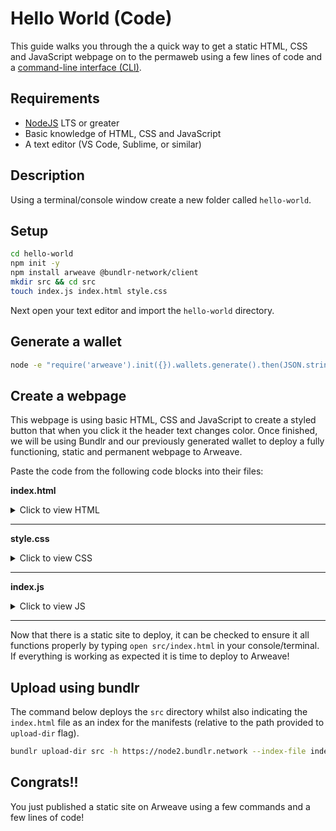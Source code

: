 # Hello World (Code)

This guide walks you through the a quick way to get a static HTML, CSS and JavaScript webpage on to the permaweb using a few lines of code and a [command-line interface (CLI)](./hw-cli.md).

## Requirements

* [NodeJS](https://nodejs.org) LTS or greater
* Basic knowledge of HTML, CSS and JavaScript
* A text editor (VS Code, Sublime, or similar)

## Description

Using a terminal/console window create a new folder called `hello-world`. 

## Setup

```sh
cd hello-world
npm init -y
npm install arweave @bundlr-network/client
mkdir src && cd src
touch index.js index.html style.css
```

Next open your text editor and import the `hello-world` directory.


## Generate a wallet

```sh
node -e "require('arweave').init({}).wallets.generate().then(JSON.stringify).then(console.log.bind(console))" > wallet.json
```

## Create a webpage
This webpage is using basic HTML, CSS and JavaScript to create a styled button that when you click it the header text changes color. Once finished, we will be using Bundlr and our previously generated wallet to deploy a fully functioning, static and permanent webpage to Arweave.

Paste the code from the following code blocks into their files:

**index.html**

<details>
<summary>Click to view HTML</summary>

```html
<!DOCTYPE html>
<html lang="en">
<head>
  <meta charset="UTF-8">
  <meta http-equiv="X-UA-Compatible" content="IE=edge">
  <meta name="viewport" content="width=device-width, initial-scale=1.0">
  <link rel="stylesheet" type="text/css" href="style.css">
  <script src="index.js"></script>
  <title>Cookbook Hello World!</title>
</head>

<body>
  <button onclick="changeColor()" class="button">Click Me!</button>
  <h1 id="main">Hello World!</h1>
</body>

</html>
```

</details>
<hr />

**style.css**

<details>
<summary>Click to view CSS</summary>

```css
.button {
  padding: '10px';
  background-color: #4CAF50;
}
```

</details>
<hr />

**index.js**

<details>
<summary>Click to view JS</summary>

```javascript
function changeColor() {
  const header = document.getElementById("main");
  header.style.color === "" ? header.style.color = "red" : header.style.color = ""
}
```

</details>

<hr />

Now that there is a static site to deploy, it can be checked to ensure it all functions properly by typing `open src/index.html` in your console/terminal. If everything is working as expected it is time to deploy to Arweave!

## Upload using bundlr
The command below deploys the `src` directory whilst also indicating the `index.html` file as an index for the manifests (relative to the path provided to `upload-dir` flag).

```sh
bundlr upload-dir src -h https://node2.bundlr.network --index-file index.html -c arweave -w ./wallet.json
```

## Congrats!!

You just published a static site on Arweave using a few commands and a few lines of code!
